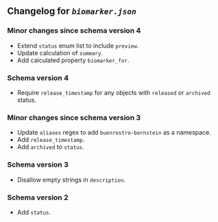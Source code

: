 ## Changelog for *`biomarker.json`*

### Minor changes since schema version 4

* Extend `status` enum list to include `preview`.
* Update calculation of `summary`.
* Add calculated property `biomarker_for`.

### Schema version 4

* Require `release_timestamp` for any objects with `released` or `archived` status.

### Minor changes since schema version 3

* Update `aliases` regex to add `buenrostro-bernstein` as a namespace.
* Add `release_timestamp`.
* Add `archived` to `status`.

### Schema version 3

* Disallow empty strings in `description`.

### Schema version 2

* Add `status`.
